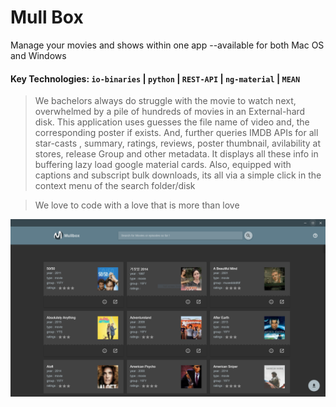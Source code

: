 # Mull Box 
Manage your movies and shows within one app --available for both Mac OS and Windows

#### Key Technologies: `io-binaries` | `python` | `REST-API` | `ng-material` | `MEAN`

>We bachelors always do struggle with the movie to watch next, overwhelmed by a pile of hundreds of movies in an External-hard disk. This application uses guesses the file name of video and, the corresponding poster if exists. And, further queries IMDB APIs for all star-casts , summary, ratings, reviews, poster thumbnail, avilability at stores, release Group and other metadata. It displays all these info in buffering lazy load google material cards. Also, equipped with captions and subscript bulk downloads, its all via a simple click in the context menu of the search folder/disk

> We love to code with a love that is more than love 

![Alt text](/mullbox.PNG?raw=true "Title")
